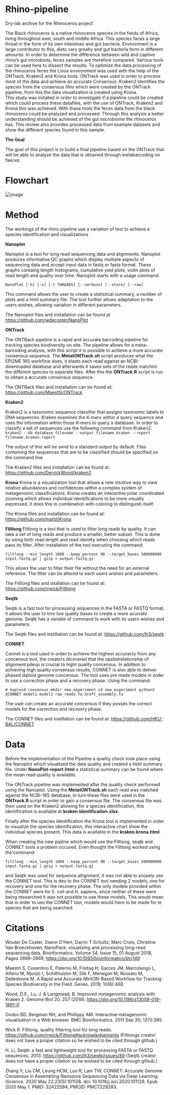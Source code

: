 # Rhino-pipeline

Dry-lab archive for the Rhinoceros project

The Black rhinoceros is a native rhinoceros species in the fields of Africa, living throughout east, south and middle Africa. This species faces a large threat in the form of its own intestines and gut bacteria. Environment is a large contributor to this, diets vary greatly and gut bacteria form in different amounts. In order to determine the difference between wild and captive rhino’s gut microbiota, feces samples are therefore compared. Various tools can be used here to dissect the results. To optimize the data processing of the rhinoceros feces the Linux environment was used  with the help of the ONTrack, Kraken2 and Krona tools. ONTrack was used in order to process most of the data and achieve an accurate Consensus. Kraken2 Identifies the species from the consensus files which were created by the ONTrack pipeline, from this the  data visualization is created using Krona.  
This study was initiated in order to investigate if a pipeline could be created which could process these datafiles, with the use of ONTrack, Kraken2 and Krona this was achieved. With these tools the feces data from the black rhinoceros could be analyzed and processed. Through this analysis a better understanding should be achieved of the gut microbiome the rhinoceros has. This review also provides processed data from example datasets and show the different species found in this sample. 

**The Goal**

The goal of this project is to build a final pipeline based on the ONTrack that will be able to analyze the data that is obtained through metabarcoding on faeces. 

# Flowchart

![image](https://user-images.githubusercontent.com/80203184/124269564-51641900-db3b-11eb-8999-e6ce08ad6729.png)


# Method
The workings of the rhino pipeline use a variation of tool to achieve a species identification and visualizations

**Nanoplot**

Nanoplot is a tool for long read sequencing data and alignments. Nanoplot produces informative QC graphs which display multiple aspects of sequencing data and accept input data in fastq or fasta format. These graphs containg length histograms, cumulative yied plots, violin plots of read length and quality over time. Nanoplot starts with a usage command:

`NanoPlot [-h] [-v] [-t THREADS] [--verbose] [--store] [--raw]`

This command allows the user to create a statistical summary, a number of plots and a html summary file. The tool further allows adaptation to the users wishes, allowing variation in different parameters.

The Nanoplot files and installation can be found at https://github.com/wdecoster/NanoPlot

**ONTrack**

The ONTRack pipeline is a rapid and accurate barcoding pipeline for tracking species biodiversity on site. The pipeline allows for a meta-barcoding analysis, with this script it is possible to achieve a more accurate consensus sequence. The **MetatONTrack.sh** script produces what the EPI2ME 16S workflow does, it blasts each read against an NCBI-downloaded database and afterwards it saves sets of the reads matchint the different species to seperate files. After this the **ONTrack.R** script is run to obtain a accurate consensus sequence. 

The ONTRack files and installation can be found at: https://github.com/MaestSi/ONTrack

**Kraken2**

Kraken2 is a taxonomic sequence classifier that assigns taxonomic labels to DNA sequences. Kraken examines the K-mers within a query sequence and uses the information within those K-mers to query a database. In order to classify a set of sequences use the following command from Kraken2:
`kraken2 --db database filename --output filename.kraken --report filename.kraken.report`

The output of this will be send to a standard output by default. Files containing the sequences that are to be classified should be specified on the command line. 

The Kraken2 files and installation can be found at: https://github.com/DerrickWood/kraken2

**Krona**
Krona is a visualization tool that allows a new intuitive way to view relative abundances and confidences within a complex system of metagenomic classifications. Krona creates an interactive polar coordinated zooming which allows individual identifications to be more visually expressed, it does this in combination with coloring to distinguish itself. 

The Krona files and installation can be found at: https://github.com/marbl/Krona

**Filtlong**
Filtlong is a tool that is used to filter long reads by quality. It can take a set of long reads and produce a smaller, better subset. This is done by using both read length and read identity when choosing which reads pass its filter. After installation of the tool executing the command:

`filtlong --min_length 1000 --keep_percent 90 --target_bases 500000000 input.fastq.gz | gzip > output.fastq.gz` 

This allows the user to filter their file without the need for an external reference. The filter can be altered to each users wishes and parameters. 

The Filtlong files and istallation can be found at: https://github.com/rrwick/Filtlong

**Seqtk**

Seqtk is a fast tool for processing sequences in the FASTA or FASTQ format, it allows the user to trim low quality bases to create a more acurrate genome. Seqtk has a variatie of command to work with its users wishes and parameters. 

The Seqtk files and instillation can be found at: https://github.com/lh3/seqtk

**CONNET**

Connet is a tool used in order to achieve the highest accuracty from any concensus tool, the creators dicovered that the spatialrelationship of alignment pileup is crucial to hight quality concensus. In addition to achieving high quality consensus results, CONNET is also able to deliver phased diploid genome concensus. The tool uses pre made models in order to use a correction phase and a recovery phase. Using the command: 

`# haploid consensus
mkdir new_experiment
cd new_experiment
python2 $CONNET model1 model2 raw_reads.fa draft_assembly.fa`

The user can create an accurate concensus if they posses the correct models for the correction and recovery phase. 

The CONNET files and instillation can be found at: https://github.com/HKU-BAL/CONNET

# Data

Before the implementation of the Pipeline a quality check took place using the Nanoplot which visualized the data quality and created a html summary file. Under **NanoPlot-report.html** a statistical summary can be found where the mean read quality is available.

The ONTrack pipeline was implemented after the quality check performed using the Nanoplot. Using the **MetatONTrack.sh** each read was matched against the NCBI-16S database, in turn these files were used in the **ONTrack.R** script in order to gain a consensus file. The consensus file was then used on the Kraken2 allowing for a species identification, this identification is available at **kraken identification.xlsx**. 

Finally after the species identification the Krona tool is implemented in order to visualize the species identification, this interactive chart show the individual species present. This data is available in the **kraken.krona.html**.

When creating the new pipline which would use the Filtlong, seqtk and CONNET tools a problem occured. Even thought the Filtlong worked using the'command:

`filtlong --min_length 1000 --keep_percent 90 --target_bases 500000000 input.fastq.gz | gzip > output.fastq.gz`

and Seqtk was used for sequence allignment, it was not able to propely use the CONNET tool. This is deu to the CONNET tool needing 2 models, one for recovery and one for the recovery phase. The only models provided within the CONNET were for E. coli and H. sapiens, since neither of these were being researched it was not possible to use these models. This would mean that in order to use the CONNET tool, models would have to be made for te species that are being searched. 

# Citations

Wouter De Coster, Svenn D’Hert, Darrin T Schultz, Marc Cruts, Christine Van Broeckhoven, NanoPack: visualizing and processing long-read sequencing data, Bioinformatics, Volume 34, Issue 15, 01 August 2018, Pages 2666–2669, https://doi.org/10.1093/bioinformatics/bty149

Maestri S, Cosentino E, Paterno M, Freitag H, Garces JM, Marcolungo L, Alfano M, Njunjić I, Schilthuizen M, Slik F, Menegon M, Rossato M, Delledonne M. A Rapid and Accurate MinION-Based Workflow for Tracking Species Biodiversity in the Field. Genes. 2019; 10(6):468.

Wood, D.E., Lu, J. & Langmead, B. Improved metagenomic analysis with Kraken 2. Genome Biol 20, 257 (2019). https://doi.org/10.1186/s13059-019-1891-0

Ondov BD, Bergman NH, and Phillippy AM. Interactive metagenomic visualization in a Web browser. BMC Bioinformatics. 2011 Sep 30; 12(1):385.

Wick R. Filtlong, quality filtering tool for long reads. https://github.com/rrwick/Filtlong#acknowledgements
(Filtlongs creator does not have a proper citation so he wished to be cited through github.)

H. Li, Seqtk: a fast and lightweight tool for processing FASTA or FASTQ sequences, 2013. https://github.com/lh3/seqtk/issues/89
(Seqtk creator does not have a proper citation so he wished to be cited through github.)

Zhang Y, Liu CM, Leung HCM, Luo R, Lam TW. CONNET: Accurate Genome Consensus in Assembling Nanopore Sequencing Data via Deep Learning. iScience. 2020 May 22;23(5):101128. doi: 10.1016/j.isci.2020.101128. Epub 2020 May 1. PMID: 32422594; PMCID: PMC7229283.

